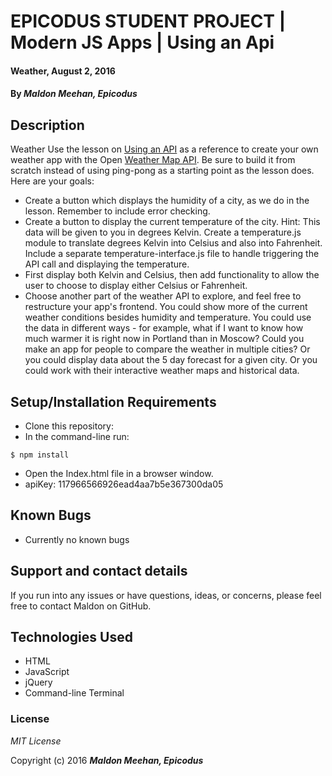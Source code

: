 # EPICODUS STUDENT PROJECT | Modern JS Apps | Using an Api

#### Weather, August 2, 2016

#### By _**Maldon Meehan, Epicodus**_

## Description

Weather
Use the lesson on <a href="https://www.learnhowtoprogram.com/javascript/modern-js-apps/alarm-clock-weather-app">Using an API</a>
as a reference to create your own weather app with the Open <a href="http://openweathermap.org/">Weather Map API</a>. Be sure to build it from scratch instead of using ping-pong as a starting point as the lesson does. Here are your goals:

* Create a button which displays the humidity of a city, as we do in the lesson. Remember to include error checking.
* Create a button to display the current temperature of the city. Hint: This data will be given to you in degrees Kelvin. Create a temperature.js module to translate degrees Kelvin into Celsius and also into Fahrenheit. Include a separate temperature-interface.js file to handle triggering the API call and displaying the temperature.
* First display both Kelvin and Celsius, then add functionality to allow the user to choose to display either Celsius or Fahrenheit.
* Choose another part of the weather API to explore, and feel free to restructure your app's frontend. You could show more of the current weather conditions besides humidity and temperature. You could use the data in different ways - for example, what if I want to know how much warmer it is right now in Portland than in Moscow? Could you make an app for people to compare the weather in multiple cities? Or you could display data about the 5 day forecast for a given city. Or you could work with their interactive weather maps and historical data.

## Setup/Installation Requirements

* Clone this repository:
* In the command-line run:
```
$ npm install
```
* Open the Index.html file in a browser window.
* apiKey: 117966566926ead4aa7b5e367300da05

## Known Bugs

* Currently no known bugs

## Support and contact details

If you run into any issues or have questions, ideas, or concerns, please feel free to contact Maldon on GitHub.

## Technologies Used

* HTML
* JavaScript
* jQuery
* Command-line Terminal

### License

*MIT License*

Copyright (c) 2016 **_Maldon Meehan, Epicodus_**
